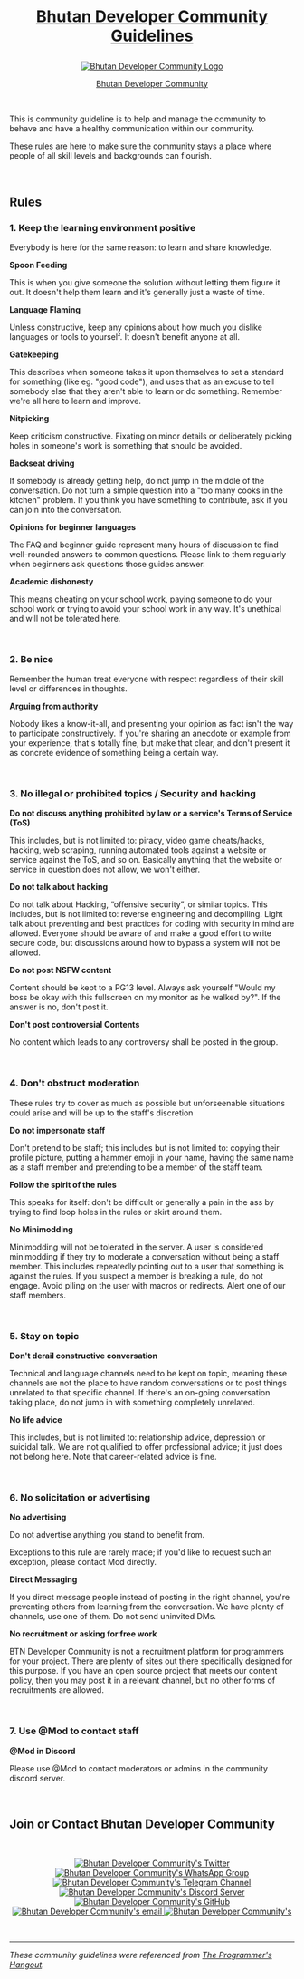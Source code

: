 # <a target="_blank" href="https://www.devbt.org"> <p align="center">Bhutan Developer Community Guidelines</p> </a> 

<p align="center">
 <a target="_blank" href="https://www.devbt.org">
  <img src="https://github.com/BTDeveloperCommunity/devbt.org/blob/main/assets/img/logo.png" alt="Bhutan Developer Community Logo" />
 </a>
</p>
<a target="_blank" href="https://www.devbt.org">
 <p align="center">Bhutan Developer Community</p>
</a>

<br/>

This is community guideline is to help and manage the community to behave and have a healthy communication within our community.

These rules are here to make sure the community stays a place where people of all skill levels and backgrounds can flourish.

<br/>


## Rules

### 1. Keep the learning environment positive

Everybody is here for the same reason: to learn and share knowledge.

**Spoon Feeding**

This is when you give someone the solution without letting them figure it out. It doesn't help them learn and it's generally just a waste of time.

**Language Flaming**

Unless constructive, keep any opinions about how much you dislike languages or tools to yourself. It doesn't benefit anyone at all.

**Gatekeeping**

This describes when someone takes it upon themselves to set a standard for something (like eg. "good code"), and uses that as an excuse to tell somebody else that they aren't able to learn or do something. Remember we're all here to learn and improve.

**Nitpicking**

Keep criticism constructive. Fixating on minor details or deliberately picking holes in someone's work is something that should be avoided.

**Backseat driving**

If somebody is already getting help, do not jump in the middle of the conversation. Do not turn a simple question into a "too many cooks in the kitchen" problem. If you think you have something to contribute, ask if you can join into the conversation.

**Opinions for beginner languages**

The FAQ and beginner guide represent many hours of discussion to find well-rounded answers to common questions. Please link to them regularly when beginners ask questions those guides answer.

**Academic dishonesty**

This means cheating on your school work, paying someone to do your school work or trying to avoid your school work in any way. It's unethical and will not be tolerated here.

<br/>

### 2. Be nice

Remember the human treat everyone with respect regardless of their skill level or differences in thoughts.

**Arguing from authority**

Nobody likes a know-it-all, and presenting your opinion as fact isn't the way to participate constructively. If you're sharing an anecdote or example from your experience, that's totally fine, but make that clear, and don't present it as concrete evidence of something being a certain way.

<br/>

### 3. No illegal or prohibited topics / Security and hacking

**Do not discuss anything prohibited by law or a service's Terms of Service (ToS)**

This includes, but is not limited to: piracy, video game cheats/hacks, hacking, web scraping, running automated tools against a website or service against the ToS, and so on. Basically anything that the website or service in question does not allow, we won't either.

**Do not talk about hacking**

Do not talk about Hacking, “offensive security”, or similar topics. This includes, but is not limited to: reverse engineering and decompiling. Light talk about preventing and best practices for coding with security in mind are allowed. Everyone should be aware of and make a good effort to write secure code, but discussions around how to bypass a system will not be allowed.

**Do not post NSFW content**

Content should be kept to a PG13 level. Always ask yourself "Would my boss be okay with this fullscreen on my monitor as he walked by?". If the answer is no, don't post it.

**Don't post controversial Contents**

No content which leads to any controversy shall be posted in the group.

<br/>

### 4. Don't obstruct moderation

These rules try to cover as much as possible but unforseenable situations could arise and will be up to the staff's discretion

**Do not impersonate staff**

Don't pretend to be staff; this includes but is not limited to: copying their profile picture, putting a hammer emoji in your name, having the same name as a staff member and pretending to be a member of the staff team.

**Follow the spirit of the rules**

This speaks for itself: don't be difficult or generally a pain in the ass by trying to find loop holes in the rules or skirt around them.

**No Minimodding**

Minimodding will not be tolerated in the server. A user is considered minimodding if they try to moderate a conversation without being a staff member. This includes repeatedly pointing out to a user that something is against the rules. If you suspect a member is breaking a rule, do not engage. Avoid piling on the user with macros or redirects. Alert one of our staff members.

<br/>

### 5. Stay on topic

**Don't derail constructive conversation**

Technical and language channels need to be kept on topic, meaning these channels are not the place to have random conversations or to post things unrelated to that specific channel. If there's an on-going conversation taking place, do not jump in with something completely unrelated.

**No life advice**

This includes, but is not limited to: relationship advice, depression or suicidal talk. We are not qualified to offer professional advice; it just does not belong here. Note that career-related advice is fine.

<br/>

### 6. No solicitation or advertising

**No advertising**

Do not advertise anything you stand to benefit from.

Exceptions to this rule are rarely made; if you'd like to request such an exception, please contact Mod directly.

**Direct Messaging**

If you direct message people instead of posting in the right channel, you're preventing others from learning from the conversation. We have plenty of channels, use one of them. Do not send uninvited DMs.

**No recruitment or asking for free work**

BTN Developer Community is not a recruitment platform for programmers for your project. There are plenty of sites out there specifically designed for this purpose. If you have an open source project that meets our content policy, then you may post it in a relevant channel, but no other forms of recruitments are allowed.

<br/>

### 7. Use @Mod to contact staff

**@Mod in Discord**

Please use @Mod to contact moderators or admins in the community discord server.

<br/>

## Join or Contact Bhutan Developer Community

<br/>

<p align="center">
 <a href="https://twitter.com/btdevcommunity">
  <img src="https://img.shields.io/badge/Twitter-1DA1F2?style=for-the-badge&logo=twitter&logoColor=white" alt="Bhutan Developer Community's Twitter" />     
 </a>
 <a target="_blank" href="https://chat.whatsapp.com/ByKjpnV2ajsBiqG140WEI2">
  <img src="https://img.shields.io/badge/whatsapp-25D366?style=for-the-badge&logo=WhatsApp&logoColor=white" alt="Bhutan Developer Community's WhatsApp Group" />   
 </a>
  <a href="https://t.me/+0WfVhQysyQFiOTg1">
  <img src="https://img.shields.io/badge/Telegram-229ED9?style=for-the-badge&logo=telegram&logoColor=white" alt="Bhutan Developer Community's Telegram Channel" /> 
 </a>
 <a target="_blank" href="https://discord.gg/kfG4Z9qBEb">
  <img src="https://img.shields.io/badge/discord-7289DA?style=for-the-badge&logo=Discord&logoColor=white" alt="Bhutan Developer Community's Discord Server" />     
 </a>
 <a target="_blank" href="https://github.com/btdevcommunity">
  <img src="https://img.shields.io/badge/GitHub-171515?style=for-the-badge&logo=github&logoColor=white" alt="Bhutan Developer Community's GitHub" />     
 </a>
 <a target="_blank" href="mailto:btdevelopercommunity@gmail.com">
  <img src="https://img.shields.io/badge/email-3357C0?style=for-the-badge&logo=gmail&logoColor=white" alt="Bhutan Developer Community's email" />     
 </a>
 <a target="_blank" href="https://www.devbt.org">
  <img src="https://img.shields.io/badge/Website-1EBBEE?style=for-the-badge&logo=internetexplorer&logoColor=white" alt="Bhutan Developer Community's" />     
 </a>
</p>

<br/>

----

*These community guidelines were referenced from <a target="_blank" href="https://theprogrammershangout.com/rules">The Programmer's Hangout</a>.*
